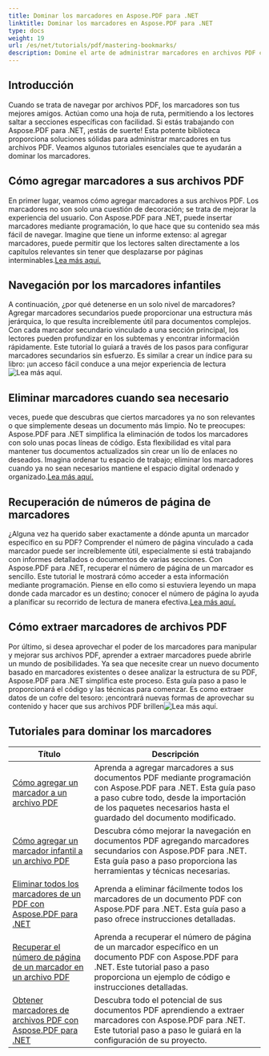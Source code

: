 ```yaml
---
title: Dominar los marcadores en Aspose.PDF para .NET
linktitle: Dominar los marcadores en Aspose.PDF para .NET
type: docs
weight: 19
url: /es/net/tutorials/pdf/mastering-bookmarks/
description: Domine el arte de administrar marcadores en archivos PDF con Aspose.PDF para .NET. Nuestros tutoriales cubren todo, desde agregar hasta eliminar marcadores sin problemas.
---
```

## Introducción

Cuando se trata de navegar por archivos PDF, los marcadores son tus mejores amigos. Actúan como una hoja de ruta, permitiendo a los lectores saltar a secciones específicas con facilidad. Si estás trabajando con Aspose.PDF para .NET, ¡estás de suerte! Esta potente biblioteca proporciona soluciones sólidas para administrar marcadores en tus archivos PDF. Veamos algunos tutoriales esenciales que te ayudarán a dominar los marcadores.

## Cómo agregar marcadores a sus archivos PDF

En primer lugar, veamos cómo agregar marcadores a sus archivos PDF. Los marcadores no son solo una cuestión de decoración; se trata de mejorar la experiencia del usuario. Con Aspose.PDF para .NET, puede insertar marcadores mediante programación, lo que hace que su contenido sea más fácil de navegar. Imagine que tiene un informe extenso: al agregar marcadores, puede permitir que los lectores salten directamente a los capítulos relevantes sin tener que desplazarse por páginas interminables.[Lea más aquí.](./adding-bookmark/)

## Navegación por los marcadores infantiles

 A continuación, ¿por qué detenerse en un solo nivel de marcadores? Agregar marcadores secundarios puede proporcionar una estructura más jerárquica, lo que resulta increíblemente útil para documentos complejos. Con cada marcador secundario vinculado a una sección principal, los lectores pueden profundizar en los subtemas y encontrar información rápidamente. Este tutorial lo guiará a través de los pasos para configurar marcadores secundarios sin esfuerzo. Es similar a crear un índice para su libro: ¡un acceso fácil conduce a una mejor experiencia de lectura![Lea más aquí.](./adding-child-bookmark/)

## Eliminar marcadores cuando sea necesario

 veces, puede que descubras que ciertos marcadores ya no son relevantes o que simplemente deseas un documento más limpio. No te preocupes: Aspose.PDF para .NET simplifica la eliminación de todos los marcadores con solo unas pocas líneas de código. Esta flexibilidad es vital para mantener tus documentos actualizados sin crear un lío de enlaces no deseados. Imagina ordenar tu espacio de trabajo; eliminar los marcadores cuando ya no sean necesarios mantiene el espacio digital ordenado y organizado.[Lea más aquí.](./remove-all-bookmarks/)

## Recuperación de números de página de marcadores

¿Alguna vez ha querido saber exactamente a dónde apunta un marcador específico en su PDF? Comprender el número de página vinculado a cada marcador puede ser increíblemente útil, especialmente si está trabajando con informes detallados o documentos de varias secciones. Con Aspose.PDF para .NET, recuperar el número de página de un marcador es sencillo. Este tutorial le mostrará cómo acceder a esta información mediante programación. Piense en ello como si estuviera leyendo un mapa donde cada marcador es un destino; conocer el número de página lo ayuda a planificar su recorrido de lectura de manera efectiva.[Lea más aquí.](./retrieve-bookmark-page-number/)

## Cómo extraer marcadores de archivos PDF

Por último, si desea aprovechar el poder de los marcadores para manipular y mejorar sus archivos PDF, aprender a extraer marcadores puede abrirle un mundo de posibilidades. Ya sea que necesite crear un nuevo documento basado en marcadores existentes o desee analizar la estructura de su PDF, Aspose.PDF para .NET simplifica este proceso. Esta guía paso a paso le proporcionará el código y las técnicas para comenzar. Es como extraer datos de un cofre del tesoro: ¡encontrará nuevas formas de aprovechar su contenido y hacer que sus archivos PDF brillen![Lea más aquí.](./get-bookmarks-from-pdf-files/)

## Tutoriales para dominar los marcadores
| Título | Descripción |
| --- | --- | 
| [Cómo agregar un marcador a un archivo PDF](./adding-bookmark/) | Aprenda a agregar marcadores a sus documentos PDF mediante programación con Aspose.PDF para .NET. Esta guía paso a paso cubre todo, desde la importación de los paquetes necesarios hasta el guardado del documento modificado. |  
| [Cómo agregar un marcador infantil a un archivo PDF](./adding-child-bookmark/) | Descubra cómo mejorar la navegación en documentos PDF agregando marcadores secundarios con Aspose.PDF para .NET. Esta guía paso a paso proporciona las herramientas y técnicas necesarias. |  
| [Eliminar todos los marcadores de un PDF con Aspose.PDF para .NET](./remove-all-bookmarks/) | Aprenda a eliminar fácilmente todos los marcadores de un documento PDF con Aspose.PDF para .NET. Esta guía paso a paso ofrece instrucciones detalladas. |  
| [Recuperar el número de página de un marcador en un archivo PDF](./retrieve-bookmark-page-number/) | Aprenda a recuperar el número de página de un marcador específico en un documento PDF con Aspose.PDF para .NET. Este tutorial paso a paso proporciona un ejemplo de código e instrucciones detalladas. |  
| [Obtener marcadores de archivos PDF con Aspose.PDF para .NET](./get-bookmarks-from-pdf-files/) | Descubra todo el potencial de sus documentos PDF aprendiendo a extraer marcadores con Aspose.PDF para .NET. Este tutorial paso a paso le guiará en la configuración de su proyecto. |  